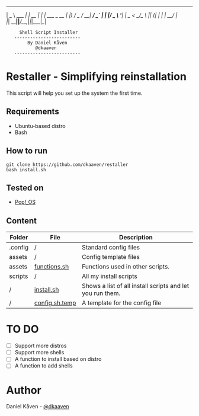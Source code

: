    ____           _        _ _           
  |  _ \ ___  ___| |_ __ _| | | ___ _ __ 
  | |_) / _ \/ __| __/ _` | | |/ _ \ '__|
  |  _ <  __/\__ \ || (_| | | |  __/ |   
  |_| \_\___||___/\__\__,_|_|_|\___|_|   

         Shell Script Installer
       -------------------------
            By Daniel Kåven
               @dkaaven
       -------------------------
       
# Restaller - Simplifying reinstallation

This script will help you set up the system the first time.

## Requirements
* Ubuntu-based distro
* Bash


## How to run
```
git clone https://github.com/dkaaven/restaller
bash install.sh

```

## Tested on
* [Pop!_OS](https://system76.com/pop/)

## Content
| Folder | File | Description |
|---|---|---|
| .config| / | Standard config files |
| assets | / | Config template files |
| assets | [functions.sh](assets/functions.sh) | Functions used in other scripts.  |
| scripts | / | All my install scripts |
| / | [install.sh](install.sh) | Shows a list of all install scripts and let you run them. |
| / | [config.sh.temp](config.sh.temp) | A template for the config file |

# TO DO
- [ ] Support more distros
- [ ] Support more shells
- [ ] A function to install based on distro
- [ ] A function to add shells

# Author
Daniel Kåven - [@dkaaven](https://github.com/dkaaven)